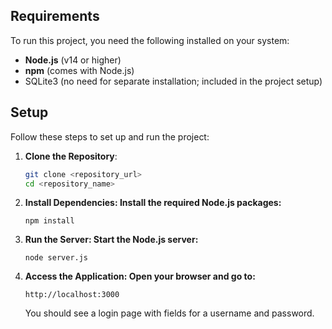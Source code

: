 ## **Requirements**

To run this project, you need the following installed on your system:

- **Node.js** (v14 or higher)
- **npm** (comes with Node.js)
- SQLite3 (no need for separate installation; included in the project setup)

## **Setup**

Follow these steps to set up and run the project:

1. **Clone the Repository**:
   ```bash
   git clone <repository_url>
   cd <repository_name>
   ```

 2. **Install Dependencies: Install the required Node.js packages:**
    ```
    npm install
    ```
3. **Run the Server: Start the Node.js server:**
    ```
    node server.js
    ```
4. **Access the Application: Open your browser and go to:**
    ```
    http://localhost:3000
    ```
    You should see a login page with fields for a username and password.

